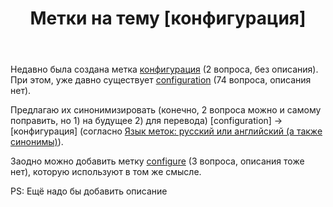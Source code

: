 ﻿---
title: "Метки на тему [конфигурация]"
se.owner.user_id: 507426
se.owner.display_name: "wchistow"
se.owner.link: "https://ru.meta.stackoverflow.com/users/507426/wchistow"
se.link: "https://ru.meta.stackoverflow.com/questions/14489/%d0%9c%d0%b5%d1%82%d0%ba%d0%b8-%d0%bd%d0%b0-%d1%82%d0%b5%d0%bc%d1%83-%d0%ba%d0%be%d0%bd%d1%84%d0%b8%d0%b3%d1%83%d1%80%d0%b0%d1%86%d0%b8%d1%8f"
se.question_id: 14489
se.post_type: question
---
<p>Недавно была создана метка <a href="https://ru.stackoverflow.com/questions/tagged/%d0%ba%d0%be%d0%bd%d1%84%d0%b8%d0%b3%d1%83%d1%80%d0%b0%d1%86%d0%b8%d1%8f" class="s-tag post-tag" title="показать вопросы с меткой [конфигурация]" aria-label="показать вопросы с меткой [конфигурация]" rel="tag" aria-labelledby="tag-конфигурация-tooltip-container" data-tag-menu-origin="Unknown">конфигурация</a> (2 вопроса, без описания). При этом, уже давно существует <a href="https://ru.stackoverflow.com/questions/tagged/configuration" class="s-tag post-tag" title="показать вопросы с меткой [configuration]" aria-label="показать вопросы с меткой [configuration]" rel="tag" aria-labelledby="tag-configuration-tooltip-container" data-tag-menu-origin="Unknown">configuration</a> (74 вопроса, описания нет).</p>
<p>Предлагаю их синонимизировать (конечно, 2 вопроса можно и самому поправить, но 1) на будущее 2) для перевода) [configuration] -&gt; [конфигурация] (согласно <a href="https://ru.meta.stackoverflow.com/q/36">Язык меток: русский или английский (а также синонимы)</a>).</p>
<p>Заодно можно добавить метку <a href="https://ru.stackoverflow.com/questions/tagged/configure" class="s-tag post-tag" title="показать вопросы с меткой [configure]" aria-label="показать вопросы с меткой [configure]" rel="tag" aria-labelledby="tag-configure-tooltip-container" data-tag-menu-origin="Unknown">configure</a> (3 вопроса, описания тоже нет), которую используют в том же смысле.</p>
<p>PS: Ещё надо бы добавить описание</p>
